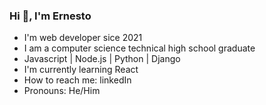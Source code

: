 ### Hi 👋, I'm Ernesto

- I'm web developer sice 2021
- I am a computer science technical high school graduate
- Javascript | Node.js | Python | Django
- I'm currently learning React
- How to reach me: linkedIn
- Pronouns: He/Him
